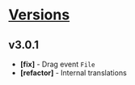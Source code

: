 # [Versions](https://github.com/Tracktor/design-system/releases)

## v3.0.1
- **[fix]** - Drag event `File`
- **[refactor]** - Internal translations
